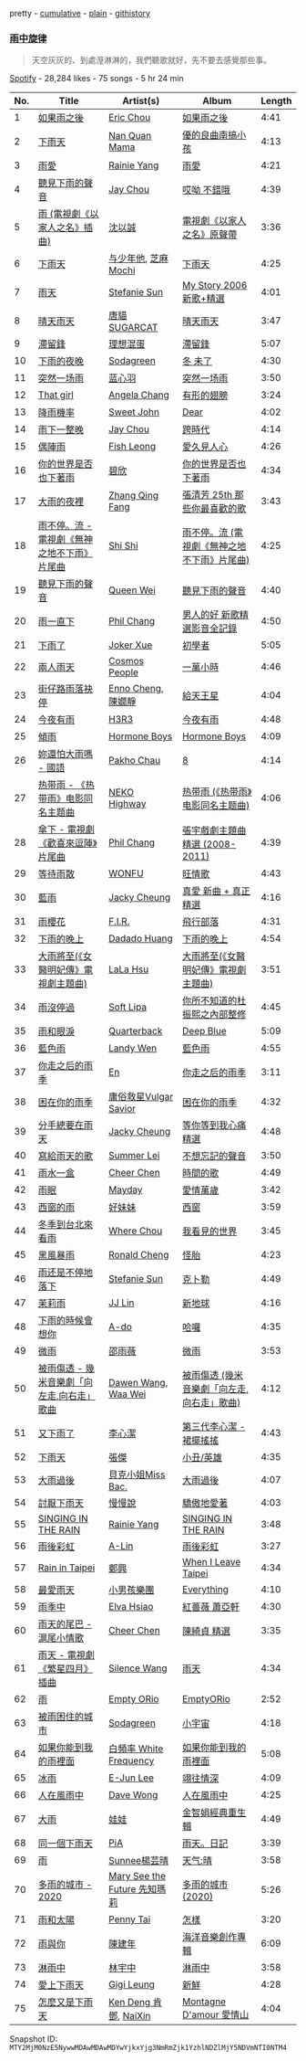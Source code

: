 pretty - [cumulative](/playlists/cumulative/37i9dQZF1DX4NBorsTLJKk.md) - [plain](/playlists/plain/37i9dQZF1DX4NBorsTLJKk) - [githistory](https://github.githistory.xyz/mackorone/spotify-playlist-archive/blob/main/playlists/plain/37i9dQZF1DX4NBorsTLJKk)

### [雨中旋律](https://open.spotify.com/playlist/37i9dQZF1DX4NBorsTLJKk)

> 天空灰灰的、到處溼淋淋的，我們聽歌就好，先不要去感覺那些事。

[Spotify](https://open.spotify.com/user/spotify) - 28,284 likes - 75 songs - 5 hr 24 min

| No. | Title | Artist(s) | Album | Length |
|---|---|---|---|---|
| 1 | [如果雨之後](https://open.spotify.com/track/6kabSi7XCHHGThNme6J2tL) | [Eric Chou](https://open.spotify.com/artist/5fEQLwq1BWWQNR8GzhOIvi) | [如果雨之後](https://open.spotify.com/album/63lCCebNDe20nxyCvFWk8g) | 4:41 |
| 2 | [下雨天](https://open.spotify.com/track/3BfjVIPmUpIrgqLdOJP1My) | [Nan Quan Mama](https://open.spotify.com/artist/48Smhc0ISwYYRSad1uXSns) | [優的良曲南搞小孩](https://open.spotify.com/album/4OUsiM08OuFmQf0dYS88kM) | 4:13 |
| 3 | [雨愛](https://open.spotify.com/track/553GNiNqcudWfsF55RBDqz) | [Rainie Yang](https://open.spotify.com/artist/0MEchSWR9pJvw1S5CV3Kuk) | [雨愛](https://open.spotify.com/album/6SH07iXCRCVUTYtHW5k8y8) | 4:21 |
| 4 | [聽見下雨的聲音](https://open.spotify.com/track/0nt1LAZjaTjrf30S8hdRDU) | [Jay Chou](https://open.spotify.com/artist/2elBjNSdBE2Y3f0j1mjrql) | [哎呦 不錯哦](https://open.spotify.com/album/1aYDr6muZPmwYvstDnIbeH) | 4:39 |
| 5 | [雨 \(電視劇《以家人之名》插曲\)](https://open.spotify.com/track/1TAm4rdMas92o2vCFQs0vz) | [沈以誠](https://open.spotify.com/artist/1WrIe6XUiiU9KovVimwqpE) | [電視劇《以家人之名》原聲帶](https://open.spotify.com/album/71ycnsCtErHHy5LhhWxrpH) | 3:36 |
| 6 | [下雨天](https://open.spotify.com/track/1rCKpLcFlEMsohPxWPdmQ1) | [与少年他](https://open.spotify.com/artist/3xcvAsqetqeBCnBKBvjCQE), [芝麻Mochi](https://open.spotify.com/artist/0EG7xDeBfiTY274OAt2rmV) | [下雨天](https://open.spotify.com/album/5vz6yRGaRVLPpwAN3X3EvV) | 4:25 |
| 7 | [雨天](https://open.spotify.com/track/5tZbcQ5PYID0xB0VNblmrK) | [Stefanie Sun](https://open.spotify.com/artist/0SIXZXJCAhNU8sxK0qm7hn) | [My Story 2006 新歌+精選](https://open.spotify.com/album/0CJT0kDrNaiSkzFp7DI98g) | 4:01 |
| 8 | [晴天雨天](https://open.spotify.com/track/1AzQjh998Ha3YKhVsUMnd5) | [唐貓 SUGARCAT](https://open.spotify.com/artist/4aWERTpHN8Z4OEtq9hcLR9) | [晴天雨天](https://open.spotify.com/album/5df0AO6gNJBe5KvX4C3tKw) | 3:47 |
| 9 | [滯留鋒](https://open.spotify.com/track/4lMNnQmrG15MzxbFXECbCy) | [理想混蛋](https://open.spotify.com/artist/0Awqm7GXGiBp8fJNGvywra) | [滯留鋒](https://open.spotify.com/album/6cHxc7xRPejbtlr0VfOgxJ) | 5:07 |
| 10 | [下雨的夜晚](https://open.spotify.com/track/0SH79vh3rXHDWFwerUsAkZ) | [Sodagreen](https://open.spotify.com/artist/3WYT2b8pOLsLsqSaoWYr7U) | [冬 未了](https://open.spotify.com/album/3ocSaUwFSAOecoSc4I6ZkU) | 4:30 |
| 11 | [突然一场雨](https://open.spotify.com/track/3z2KgOHzQ2DyetrAmNVdM8) | [蓝心羽](https://open.spotify.com/artist/5IUx51U4VsEk4wGQvZQcf2) | [突然一场雨](https://open.spotify.com/album/4m8AS1PYiVX3eNgApqDuis) | 3:50 |
| 12 | [That girl](https://open.spotify.com/track/0FRq4baOBB6AYt22dxbU3Y) | [Angela Chang](https://open.spotify.com/artist/4txug0T3vYc9p20tuhfCUa) | [有形的翅膀](https://open.spotify.com/album/7mItsCAesKNwqLuO1R7AYM) | 3:24 |
| 13 | [降雨機率](https://open.spotify.com/track/3OS5IhOdUFyXzhZvuNCjgN) | [Sweet John](https://open.spotify.com/artist/78UcIEW1VFh2WOgNk0E7mm) | [Dear](https://open.spotify.com/album/6HQ5lvLYVlXyJEl9knI9Eh) | 4:02 |
| 14 | [雨下一整晚](https://open.spotify.com/track/1wAiIIAskptjT45tgR35ad) | [Jay Chou](https://open.spotify.com/artist/2elBjNSdBE2Y3f0j1mjrql) | [跨時代](https://open.spotify.com/album/4cj9Li1HSSvRGEXsDU46dS) | 4:14 |
| 15 | [偶陣雨](https://open.spotify.com/track/7CGqTLkREqWW3ipRFbUvbB) | [Fish Leong](https://open.spotify.com/artist/3aIDSTKS9yH745GUQBxDcS) | [愛久見人心](https://open.spotify.com/album/3nGoGGL3rO8nrrghIo3I0F) | 4:26 |
| 16 | [你的世界是否也下著雨](https://open.spotify.com/track/0raZgzeB8nEuXu4U7qHSac) | [碧欣](https://open.spotify.com/artist/7iuYotfVYhsyvM48zP31k3) | [你的世界是否也下著雨](https://open.spotify.com/album/1vq7JNI5tfp4haCH0xQmLj) | 4:34 |
| 17 | [大雨的夜裡](https://open.spotify.com/track/4T6TJHnvX1rmICP06zfl2x) | [Zhang Qing Fang](https://open.spotify.com/artist/1Op5w4ztYgqOsN8KydGEfp) | [張清芳 25th 那些你最喜歡的歌](https://open.spotify.com/album/6YpNkrO2urEhuPeu9QOzsa) | 3:43 |
| 18 | [雨不停。流 \- 電視劇《無神之地不下雨》片尾曲](https://open.spotify.com/track/6vS1IucniRN5dlIV9Zf3Ur) | [Shi Shi](https://open.spotify.com/artist/4XKp9GFAQfsh2NflSRnHQi) | [雨不停。流 \(電視劇《無神之地不下雨》片尾曲\)](https://open.spotify.com/album/07RSNZskdcUd9hES3kDGgU) | 4:25 |
| 19 | [聽見下雨的聲音](https://open.spotify.com/track/0AoLF8kZSDuMz032j4ZnC0) | [Queen Wei](https://open.spotify.com/artist/31o2LJ3ZpFgb4WMZzC1gOR) | [聽見下雨的聲音](https://open.spotify.com/album/5B4YcASgajCBvssOCKyoNk) | 4:40 |
| 20 | [雨一直下](https://open.spotify.com/track/2qR3vdtESGlvPuiKj7BtM7) | [Phil Chang](https://open.spotify.com/artist/7g65zUBhUAbiu4pAcoyWRd) | [男人的好 新歌精選影音全記錄](https://open.spotify.com/album/08UGnjCvD6dW7WpR0blLGs) | 4:50 |
| 21 | [下雨了](https://open.spotify.com/track/2WbV5lenncUu7VhZThGbjR) | [Joker Xue](https://open.spotify.com/artist/1cg0bYpP5e2DNG0RgK2CMN) | [初學者](https://open.spotify.com/album/4IlbFUwa4Fd5laEAD3H6lQ) | 5:05 |
| 22 | [兩人雨天](https://open.spotify.com/track/3Y7mPzWHKsEKZNdqe4wjtu) | [Cosmos People](https://open.spotify.com/artist/0tNjyz75Px29Yuf1sjs25G) | [一萬小時](https://open.spotify.com/album/571Mh6oowokeW1RIfqCmaz) | 4:46 |
| 23 | [街仔路雨落袂停](https://open.spotify.com/track/6eV9UVxth2ITN7WZXy1QU2) | [Enno Cheng](https://open.spotify.com/artist/0mVEQWHpQc30NdVqwtj8WJ), [陳嫺靜](https://open.spotify.com/artist/4wbipbaGeTXkuF5paNuJqB) | [給天王星](https://open.spotify.com/album/4mrjsYBHIsDiYzHrYdxNfY) | 4:04 |
| 24 | [今夜有雨](https://open.spotify.com/track/5hbY9CFK7GNcP28Es36E2c) | [H3R3](https://open.spotify.com/artist/7dCN2w1Hq4EuDvdli56MML) | [今夜有雨](https://open.spotify.com/album/1ucCSWqRAywVSKjoweIALk) | 4:48 |
| 25 | [傾雨](https://open.spotify.com/track/2XyEyfd1d02fCeLG56gRSh) | [Hormone Boys](https://open.spotify.com/artist/7MR5iqnOtuXv9RMMMQbOIl) | [Hormone Boys](https://open.spotify.com/album/7FDNFIWHR4WyIBzqwZpaGD) | 4:09 |
| 26 | [妳還怕大雨嗎 \- 國語](https://open.spotify.com/track/2dFeKAGD3TBcFB9TAjnlfN) | [Pakho Chau](https://open.spotify.com/artist/38t0Qk7AJg7YdrXmOC6TH1) | [8](https://open.spotify.com/album/28obHlyyrD8mHa4PLlccXD) | 4:14 |
| 27 | [热带雨 \- 《热带雨》电影同名主题曲](https://open.spotify.com/track/7JrUmfeLQTT4zO0KAqnBIe) | [NEKO Highway](https://open.spotify.com/artist/2qO2tbo4OI29yMSM3WJ0bX) | [热带雨 \(《热带雨》电影同名主题曲\)](https://open.spotify.com/album/6JHeFZxMEsEbnTAqK8cK2O) | 4:06 |
| 28 | [傘下 \- 電視劇《歡喜來逗陣》片尾曲](https://open.spotify.com/track/0oydZSHL9DztppHaWJdDaB) | [Phil Chang](https://open.spotify.com/artist/7g65zUBhUAbiu4pAcoyWRd) | [張宇戲劇主題曲精選 \(2008\-2011\)](https://open.spotify.com/album/5Y7M1SLHMtiZ9WW3TT4ufe) | 4:39 |
| 29 | [等待雨散](https://open.spotify.com/track/0xb9qQq48lPhlrmPf4EnG5) | [WONFU](https://open.spotify.com/artist/6JQ21JTWuZpfT06VAQObFy) | [旺情歌](https://open.spotify.com/album/2PjCxy7d085P2vQ3Nt3Vg3) | 4:43 |
| 30 | [藍雨](https://open.spotify.com/track/6xJggWssdiq6VaFK13MXYB) | [Jacky Cheung](https://open.spotify.com/artist/1Hu58yHg2CXNfDhlPd7Tdd) | [真愛 新曲 + 真正精選](https://open.spotify.com/album/2yt1DMuGmxNqy1D5uuwmwW) | 4:16 |
| 31 | [雨櫻花](https://open.spotify.com/track/3ZxKUt8nudvrJbUvX0haHJ) | [F.I.R.](https://open.spotify.com/artist/5oqLnVZzJJXE3YnzzZfRKu) | [飛行部落](https://open.spotify.com/album/4QUDMVhCj9fDvJSyiXzZNy) | 4:31 |
| 32 | [下雨的晚上](https://open.spotify.com/track/65o7zOY79D5vqOJJNm1l3T) | [Dadado Huang](https://open.spotify.com/artist/3C8yUWotyLh2Kjkood3xYN) | [下雨的晚上](https://open.spotify.com/album/4zHBCvRy2ZJRmT25RCXAeS) | 4:54 |
| 33 | [大雨將至\(《女醫明妃傳》電視劇主題曲\)](https://open.spotify.com/track/4RT4R9nSSDSYj7lwMVqrDb) | [LaLa Hsu](https://open.spotify.com/artist/3dI4Io8XE33J2o04ZwjR0Y) | [大雨將至\(《女醫明妃傳》電視劇主題曲\)](https://open.spotify.com/album/1tZhU3WG2fMZniAFC1jqHU) | 3:51 |
| 34 | [雨沒停過](https://open.spotify.com/track/4CjsfB0jDEgLcAXrlOyFmR) | [Soft Lipa](https://open.spotify.com/artist/3Xp3DA50zRP4TYOtNR7k1T) | [你所不知道的杜振熙之內部整修](https://open.spotify.com/album/5bQhqKf8GVKyOj7Py0SoIS) | 4:45 |
| 35 | [雨和眼淚](https://open.spotify.com/track/3jpP2BqNA5eh8mtmcaTWet) | [Quarterback](https://open.spotify.com/artist/0x1cerphBlEKCJL8Mqs6y3) | [Deep Blue](https://open.spotify.com/album/26VrL8GS1E84JuHQdVqaXQ) | 5:09 |
| 36 | [藍色雨](https://open.spotify.com/track/7nS59WO3gYTDOMM0l4p6sf) | [Landy Wen](https://open.spotify.com/artist/3yMtvgD2LCo6Ws4Z08fTFj) | [藍色雨](https://open.spotify.com/album/0rxL1PxAXQ5bG4ay0V1viU) | 4:55 |
| 37 | [你走之后的雨季](https://open.spotify.com/track/5I8cBjDYjAbRgbUMxCghWs) | [En](https://open.spotify.com/artist/1SZdTuxme3mOk0D9pUFrET) | [你走之后的雨季](https://open.spotify.com/album/798EbbqlF0r7qH8UVifiFK) | 3:11 |
| 38 | [困在你的雨季](https://open.spotify.com/track/55FH2IppgtrkshTrP5nylB) | [庸俗救星Vulgar Savior](https://open.spotify.com/artist/0yxKjRdHdfEZvsypUkROaq) | [困在你的雨季](https://open.spotify.com/album/5rS5GxnBfGh0FvxFzhviRC) | 4:32 |
| 39 | [分手總要在雨天](https://open.spotify.com/track/3J83vhU2i0PQhuBqrRuXS7) | [Jacky Cheung](https://open.spotify.com/artist/1Hu58yHg2CXNfDhlPd7Tdd) | [等你等到我心痛精選](https://open.spotify.com/album/2AY3Vq53r5djnUyL6fo80f) | 4:48 |
| 40 | [寫給雨天的歌](https://open.spotify.com/track/0TTqTxpQLrlKyfjgtowNgP) | [Summer Lei](https://open.spotify.com/artist/1oA59f4Muicrwf7QY5nDqV) | [不想忘記的聲音](https://open.spotify.com/album/1G8hk2VOuuurxdrTpb2rju) | 3:50 |
| 41 | [雨水一盒](https://open.spotify.com/track/3AQfK1Kx03oPmFoKoVMJJE) | [Cheer Chen](https://open.spotify.com/artist/4m0xrEWYU0yCUFMaga015T) | [時間的歌](https://open.spotify.com/album/1PwlSiulaL511Us6sayLeO) | 4:49 |
| 42 | [雨眠](https://open.spotify.com/track/0OHFcsAAtCgTiZTRsFSsQo) | [Mayday](https://open.spotify.com/artist/16s0YTFcyjP4kgFwt7ktrY) | [愛情萬歲](https://open.spotify.com/album/0CMBn9K7y4sClB4fB1hiXi) | 3:42 |
| 43 | [西窗的雨](https://open.spotify.com/track/3H4SYYPnK2hkBtNDG0O6i3) | [好妹妹](https://open.spotify.com/artist/55WwHAHZZasWq8QM0LF5JR) | [西窗](https://open.spotify.com/album/15KBlwp8Ism6KoUQxRHNQd) | 3:59 |
| 44 | [冬季到台北來看雨](https://open.spotify.com/track/1ABqZnAkbrJ2m4xyVdDR9y) | [Where Chou](https://open.spotify.com/artist/0T1grpeZ4qvXm7ALeRPKno) | [我看見的世界](https://open.spotify.com/album/50A7MTR8Qw3gPz4rLphCk2) | 3:45 |
| 45 | [黑風暴雨](https://open.spotify.com/track/4aERDhzOp02MSlYVzUh2I5) | [Ronald Cheng](https://open.spotify.com/artist/66FF9LF0uO3W1zxEN0m8uN) | [怪胎](https://open.spotify.com/album/5EtVeNXucxhZvlz7v8wf7r) | 4:23 |
| 46 | [雨还是不停地落下](https://open.spotify.com/track/4dk1UbPeJZEYEqZzKqy98O) | [Stefanie Sun](https://open.spotify.com/artist/0SIXZXJCAhNU8sxK0qm7hn) | [克卜勒](https://open.spotify.com/album/3P400E8OP7u4dWMyCSosUn) | 4:49 |
| 47 | [茉莉雨](https://open.spotify.com/track/46PzflyM0fehl0AtZutikH) | [JJ Lin](https://open.spotify.com/artist/7Dx7RhX0mFuXhCOUgB01uM) | [新地球](https://open.spotify.com/album/4kXABOKrhJ2jKUNYGRQPr8) | 4:16 |
| 48 | [下雨的時候會想你](https://open.spotify.com/track/2P5Uv7JoJSrSQLXpVsN8kP) | [A\-do](https://open.spotify.com/artist/24C7uNrWX2Iidb6X63vTGz) | [哈囉](https://open.spotify.com/album/7BL07XyqJqNjv2HU3lK7zr) | 4:35 |
| 49 | [微雨](https://open.spotify.com/track/4Xmums18xhKhwgWtOKXnZy) | [邵雨薇](https://open.spotify.com/artist/05PoS1s7QgQDp202WsZ8SP) | [微雨](https://open.spotify.com/album/43wEkgik29K31WN42WmlRr) | 3:53 |
| 50 | [被雨傷透 \- 幾米音樂劇「向左走,向右走」歌曲](https://open.spotify.com/track/5DzWobny6yP1EzeO9KbqER) | [Dawen Wang](https://open.spotify.com/artist/550OPGAeMz9GF9mkZRL6d3), [Waa Wei](https://open.spotify.com/artist/190bkHbFrRvEhcB7Zpuv3y) | [被雨傷透 \(幾米音樂劇「向左走,向右走」歌曲\)](https://open.spotify.com/album/2gpk0phoZ6Vf4jrw4lPgVl) | 4:12 |
| 51 | [又下雨了](https://open.spotify.com/track/0npUYJHXiC8DNLtKI9Ynp5) | [李心潔](https://open.spotify.com/artist/3mdOic6sQLr3yxovwyDoub) | [第三代李心潔 \- 裙擺搖搖](https://open.spotify.com/album/3pORtMDQXQfBTwK5yyCk4a) | 4:43 |
| 52 | [下雨天](https://open.spotify.com/track/5iHMbxkuqPnd9iT0LNqP8V) | [張傑](https://open.spotify.com/artist/1HqyRvEnqddArUHn00V1db) | [小丑/英雄](https://open.spotify.com/album/5aAAO9mFJV5Y9BWhquOcHY) | 4:35 |
| 53 | [大雨過後](https://open.spotify.com/track/6x0lsSLEaMb3LhoLBEK97h) | [貝克小姐Miss Bac.](https://open.spotify.com/artist/21ZScQKZO8hf3yKf0uwhVK) | [大雨過後](https://open.spotify.com/album/4bUQjBGUT7zwecBz4dJEKm) | 4:07 |
| 54 | [討厭下雨天](https://open.spotify.com/track/7dx5uaLYo8PQluXRPnRk4P) | [慢慢說](https://open.spotify.com/artist/0E0uWMihe8T7CfDO37S3QU) | [驕傲地愛著](https://open.spotify.com/album/3V6FTadVjrWzNFAI8qAcsS) | 4:03 |
| 55 | [SINGING IN THE RAIN](https://open.spotify.com/track/1P5tiSLIE2Kp6rpOLMSJXZ) | [Rainie Yang](https://open.spotify.com/artist/0MEchSWR9pJvw1S5CV3Kuk) | [SINGING IN THE RAIN](https://open.spotify.com/album/74kYd0GlI6TQ9zurIWfN70) | 3:48 |
| 56 | [雨後彩虹](https://open.spotify.com/track/035sykvGT6Muyog0Q7vMoP) | [A\-Lin](https://open.spotify.com/artist/28gf2piFx6cAKOMIwcky5a) | [雨後彩虹](https://open.spotify.com/album/0XNniKwaB8cHEFA17gyxpg) | 3:27 |
| 57 | [Rain in Taipei](https://open.spotify.com/track/2lrNjDXlD2GKjGR93U26ZN) | [鄭興](https://open.spotify.com/artist/5zawO99pOdAzrwyJSSu5qE) | [When I Leave Taipei](https://open.spotify.com/album/4Q7lWTYxppgchu3kJ3lcwp) | 4:34 |
| 58 | [最愛雨天](https://open.spotify.com/track/3yUnqU8SLFOdraGY5lCueD) | [小男孩樂團](https://open.spotify.com/artist/4N9mUjAWoNCkLN0kCxzaL5) | [Everything](https://open.spotify.com/album/1rE6znC1DlxxgHUyqsDLYe) | 4:10 |
| 59 | [雨季中](https://open.spotify.com/track/0DYYzMxj5aGKbYJIQRRpQi) | [Elva Hsiao](https://open.spotify.com/artist/6yTAPw3o7oDH7lhj34jvbH) | [紅薔薇 蕭亞軒](https://open.spotify.com/album/3JkpICoTdCueQSw4O12iN7) | 4:30 |
| 60 | [雨天的尾巴 \- 滬尾小情歌](https://open.spotify.com/track/4kDhpezOgkieB3LA0xtL9C) | [Cheer Chen](https://open.spotify.com/artist/4m0xrEWYU0yCUFMaga015T) | [陳綺貞 精選](https://open.spotify.com/album/6OEP6qEplZpiSJ4bPzQtAY) | 3:35 |
| 61 | [雨天 \- 電視劇《繁星四月》插曲](https://open.spotify.com/track/6LSTVdxrfSOCCeO07WKTHx) | [Silence Wang](https://open.spotify.com/artist/0PdNEiQ3MsJGCEgE13Tz60) | [雨天](https://open.spotify.com/album/2RmppTD74HT6VSB0GM0Zso) | 4:34 |
| 62 | [雨](https://open.spotify.com/track/0Ou6DX7cbRYrofS4gLe88v) | [Empty ORio](https://open.spotify.com/artist/5XuYYh7VssmjmETxEBUF2M) | [EmptyORio](https://open.spotify.com/album/0Jh3xk4JvrzI4KFSvzo9tx) | 2:52 |
| 63 | [被雨困住的城市](https://open.spotify.com/track/4PdRKbD69HOOSTsB5Q76wk) | [Sodagreen](https://open.spotify.com/artist/3WYT2b8pOLsLsqSaoWYr7U) | [小宇宙](https://open.spotify.com/album/2yhTPiBJRuRjofOIEDLJGw) | 4:18 |
| 64 | [如果你能到我的雨裡面](https://open.spotify.com/track/6ZIoEvPsWnyun3w3QXBeJN) | [白頻率 White Frequency](https://open.spotify.com/artist/4tREKMNVSLyiI0K6IhgHVc) | [如果你能到我的雨裡面](https://open.spotify.com/album/5nEFRdFxPGdN5M2nSYSznd) | 5:08 |
| 65 | [冰雨](https://open.spotify.com/track/4N3WwdlmKij0R0fd02Ykli) | [E\-Jun Lee](https://open.spotify.com/artist/39YbP9PakVwqfXFtRdn5vI) | [翊往情深](https://open.spotify.com/album/0TKfNt0Mr56TJtBKMOPSHQ) | 4:09 |
| 66 | [人在風雨中](https://open.spotify.com/track/4w1ios6mGj4BEadg1jSiCL) | [Dave Wong](https://open.spotify.com/artist/5XMnJOQbE6OuOvcV8fn3Wg) | [人在風雨中](https://open.spotify.com/album/0K3iozUW87nXOIRQAxOSHU) | 4:25 |
| 67 | [大雨](https://open.spotify.com/track/2U2wahaZnYyExiJkpgHmU1) | [娃娃](https://open.spotify.com/artist/6S8MrxRafKB4y6qUz8xKCg) | [金智娟經典重生輯](https://open.spotify.com/album/1HaU6ost9P8XkC9D6wXNBC) | 4:49 |
| 68 | [同一個下雨天](https://open.spotify.com/track/3hfhrCKA37Rq0wEPR8F8H6) | [PiA](https://open.spotify.com/artist/1icD6XHYvJ381imDgXexLD) | [雨天。日記](https://open.spotify.com/album/4BxdNZfGVvZsdse48Ieyd8) | 3:39 |
| 69 | [雨](https://open.spotify.com/track/2jwmfurLSs8Se187151YEG) | [Sunnee楊芸晴](https://open.spotify.com/artist/07Qt0KlMf6vpPVXuY5Qrhj) | [天气:晴](https://open.spotify.com/album/26muN1evthL1MGdvrrNqrI) | 3:58 |
| 70 | [多雨的城市 \- 2020](https://open.spotify.com/track/36xzcM4LnxGRFTErPrbHtU) | [Mary See the Future 先知瑪莉](https://open.spotify.com/artist/745LWpqzCzNy04MJC431lP) | [多雨的城市 \(2020\)](https://open.spotify.com/album/0KFRlMmjmiUNfLmVTJ3TKx) | 5:26 |
| 71 | [雨和太陽](https://open.spotify.com/track/7GJxG9P2SW3peeqg29dJK0) | [Penny Tai](https://open.spotify.com/artist/0qmPs7q4bykvrS8NMZk7ud) | [怎樣](https://open.spotify.com/album/5wBnaUSaYmG7PH39bRIr1H) | 3:20 |
| 72 | [雨與你](https://open.spotify.com/track/01BQfSbNd3LflgSiPXizkO) | [陳建年](https://open.spotify.com/artist/1UAZlkup3OPkbEYiH8tlbi) | [海洋音樂創作專輯](https://open.spotify.com/album/3lgDIJPRUSsSgim5cBZ5mE) | 6:09 |
| 73 | [淋雨中](https://open.spotify.com/track/1rJLmeWNZWCadABxGee6BO) | [林宇中](https://open.spotify.com/artist/5v5S1It3qh2HHacQj24HO2) | [淋雨中](https://open.spotify.com/album/5zRbDXc4LYF59A7oTo1dXO) | 3:58 |
| 74 | [愛上下雨天](https://open.spotify.com/track/55BYgPXgJY7SFHBJ6jUz6g) | [Gigi Leung](https://open.spotify.com/artist/1kvvEkC7PQfgfqtCi9YQau) | [新鮮](https://open.spotify.com/album/4k8c7UGWxzwlkdvjy3Wlx7) | 4:28 |
| 75 | [怎麼又是下雨天](https://open.spotify.com/track/4ytwN2vT5kMdki4LmmHpKS) | [Ken Deng 肯鄧](https://open.spotify.com/artist/67WEyeIvKyJEX30EzqrXoC), [NaiXin](https://open.spotify.com/artist/77FgzteLtghErXTnE6l1PS) | [Montagne D'amour 愛情山](https://open.spotify.com/album/6GqTOdNqk78tx5LJo3v5Tg) | 4:04 |

Snapshot ID: `MTY2MjM0NzE5NywwMDAwMDAwMDYwYjkxYjg3NmRmZjk1YzhlNDZlMjY5NDVmNTI0NTM4`
